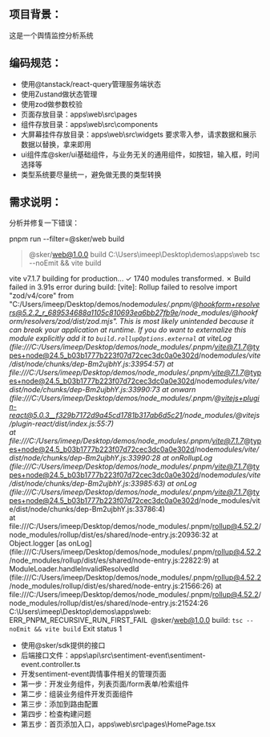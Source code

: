 ## 项目背景：

这是一个舆情监控分析系统

## 编码规范：

- 使用@tanstack/react-query管理服务端状态
- 使用Zustand做状态管理
- 使用zod做参数校验
- 页面存放目录：apps\web\src\pages
- 组件存放目录：apps\web\src\components
- 大屏幕挂件存放目录：apps\web\src\widgets 要求零入参，请求数据和展示数据以替换，拿来即用
- ui组件库@sker/ui基础组件，与业务无关的通用组件，如按钮，输入框，时间选择等
- 类型系统要尽量统一，避免做无畏的类型转换

## 需求说明：

分析并修复一下错误：

pnpm run --filter=@sker/web build

> @sker/web@1.0.0 build C:\Users\imeep\Desktop\demos\apps\web
> tsc --noEmit && vite build

vite v7.1.7 building for production...
✓ 1740 modules transformed.
✗ Build failed in 3.91s
error during build:
[vite]: Rollup failed to resolve import "zod/v4/core" from "C:/Users/imeep/Desktop/demos/node*modules/.pnpm/@hookform+resolvers@5.2.2_r_689534688a1105c810693ea6bb27fb9e/node_modules/@hookform/resolvers/zod/dist/zod.mjs".
This is most likely unintended because it can break your application at runtime.
If you do want to externalize this module explicitly add it to
`build.rollupOptions.external`
at viteLog (file:///C:/Users/imeep/Desktop/demos/node_modules/.pnpm/vite@7.1.7*@types+node@24.5_b03b1777b223f07d72cec3dc0a0e302d/node*modules/vite/dist/node/chunks/dep-Bm2ujbhY.js:33954:57)
at file:///C:/Users/imeep/Desktop/demos/node_modules/.pnpm/vite@7.1.7*@types+node@24.5_b03b1777b223f07d72cec3dc0a0e302d/node*modules/vite/dist/node/chunks/dep-Bm2ujbhY.js:33990:73
at onwarn (file:///C:/Users/imeep/Desktop/demos/node_modules/.pnpm/@vitejs+plugin-react@5.0.3__f329b7172d9a45cd1781b317ab6d5c21/node_modules/@vitejs/plugin-react/dist/index.js:55:7)  
 at file:///C:/Users/imeep/Desktop/demos/node_modules/.pnpm/vite@7.1.7*@types+node@24.5_b03b1777b223f07d72cec3dc0a0e302d/node*modules/vite/dist/node/chunks/dep-Bm2ujbhY.js:33990:28
at onRollupLog (file:///C:/Users/imeep/Desktop/demos/node_modules/.pnpm/vite@7.1.7*@types+node@24.5_b03b1777b223f07d72cec3dc0a0e302d/node*modules/vite/dist/node/chunks/dep-Bm2ujbhY.js:33985:63)
at onLog (file:///C:/Users/imeep/Desktop/demos/node_modules/.pnpm/vite@7.1.7*@types+node@24.5_b03b1777b223f07d72cec3dc0a0e302d/node_modules/vite/dist/node/chunks/dep-Bm2ujbhY.js:33786:4)  
 at file:///C:/Users/imeep/Desktop/demos/node_modules/.pnpm/rollup@4.52.2/node_modules/rollup/dist/es/shared/node-entry.js:20936:32
at Object.logger [as onLog] (file:///C:/Users/imeep/Desktop/demos/node_modules/.pnpm/rollup@4.52.2/node_modules/rollup/dist/es/shared/node-entry.js:22822:9)
at ModuleLoader.handleInvalidResolvedId (file:///C:/Users/imeep/Desktop/demos/node_modules/.pnpm/rollup@4.52.2/node_modules/rollup/dist/es/shared/node-entry.js:21566:26)
at file:///C:/Users/imeep/Desktop/demos/node_modules/.pnpm/rollup@4.52.2/node_modules/rollup/dist/es/shared/node-entry.js:21524:26
C:\Users\imeep\Desktop\demos\apps\web:
 ERR_PNPM_RECURSIVE_RUN_FIRST_FAIL  @sker/web@1.0.0 build: `tsc --noEmit && vite build`
Exit status 1

- 使用@sker/sdk提供的接口
- 后端接口文件：apps\api\src\sentiment-event\sentiment-event.controller.ts
- 开发sentiment-event舆情事件相关的管理页面
- 第一步：开发业务组件，列表页面/form表单/检索组件
- 第二步：组装业务组件开发页面组件
- 第三步：添加到路由配置
- 第四步：检查构建问题
- 第五步：首页添加入口，apps\web\src\pages\HomePage.tsx
